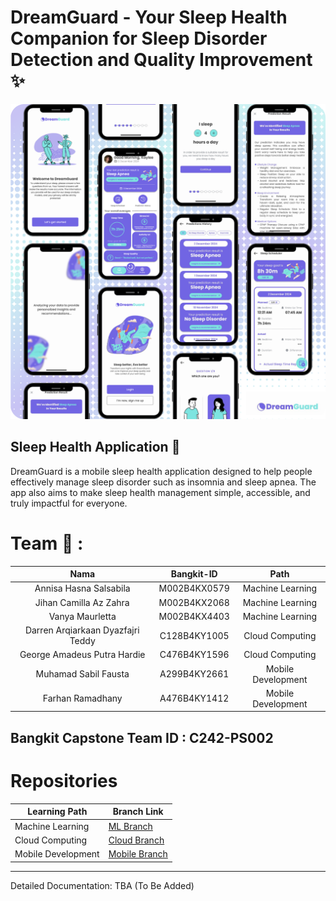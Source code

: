 # DreamGuard - Your Sleep Health Companion for Sleep Disorder Detection and Quality Improvement ✨
![Desktop - 1](https://github.com/jihancamilla24/CapstoneStuff/blob/main/cover.png?raw=true)

## Sleep Health Application 📱 <br>
DreamGuard is a mobile sleep health application designed to help people effectively manage sleep disorder such as insomnia and sleep apnea. The app also aims to make sleep health management simple, accessible, and truly impactful for everyone.

# Team 🤝 :
|          Nama         | Bangkit-ID |       Path       |
|:---------------------:|:----------:|:----------------:|
|  Annisa Hasna Salsabila  |  M002B4KX0579  | Machine Learning |
|  Jihan Camilla Az Zahra  |  M002B4KX2068  | Machine Learning |
|  Vanya Maurletta  |  M002B4KX4403  | Machine Learning |
|   Darren Arqiarkaan Dyazfajri Teddy    |  C128B4KY1005  |  Cloud Computing |
|  George Amadeus Putra Hardie  |  C476B4KY1596  |  Cloud Computing |
|    Muhamad Sabil Fausta      |  A299B4KY2661  |      Mobile Development     |
|    Farhan Ramadhany      |  A476B4KY1412  |      Mobile Development     |

## Bangkit Capstone Team ID : C242-PS002

# Repositories
| Learning Path | Branch Link |
|--------------|-------------|
| Machine Learning | [ML Branch](https://github.com/vanyamaurletta/DreamGuard/tree/machine-learning) |
| Cloud Computing | [Cloud Branch](https://github.com/vanyamaurletta/DreamGuard/tree/cloud-computing) |
| Mobile Development | [Mobile Branch](https://github.com/vanyamaurletta/DreamGuard/tree/mobile-development) |

---

Detailed Documentation: TBA (To Be Added)
